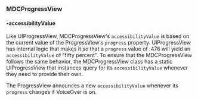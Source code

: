 ### MDCProgressView

#### -accessibilityValue

Like UIProgressView, MDCProgressView's `accessibilityValue` is based on the current value of the ProgressView's
`progress` property. UIProgressView has internal logic that makes it so that a `progress` value of .476 will yield an
`accessibilityValue` of "fifty percent". To ensure that the MDCProgressView follows the same behavior, the
MDCProgressView class has a static UIProgressView that instances query for its `accessibilityValue` whenever
they need to provide their own.

The ProgressView announces a new `accessibilityValue` whenever its `progress` changes if VoiceOver is on.
